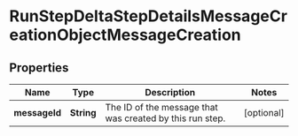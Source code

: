 

# RunStepDeltaStepDetailsMessageCreationObjectMessageCreation


## Properties

Name | Type | Description | Notes
------------ | ------------- | ------------- | -------------
**messageId** | **String** | The ID of the message that was created by this run step. |  [optional]



